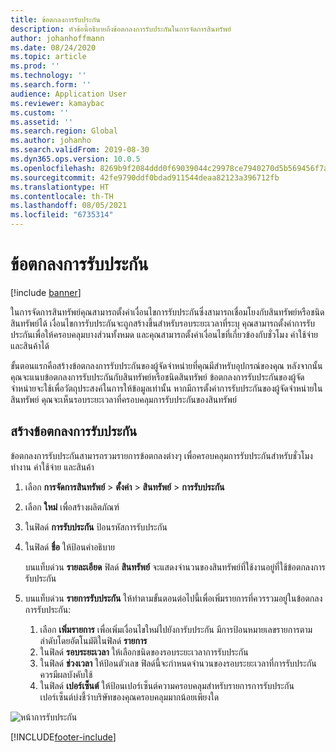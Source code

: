 ```yaml
---
title: ข้อตกลงการรับประกัน
description: หัวข้อนี้อธิบายถึงข้อตกลงการรับประกันในการจัดการสินทรัพย์
author: johanhoffmann
ms.date: 08/24/2020
ms.topic: article
ms.prod: ''
ms.technology: ''
ms.search.form: ''
audience: Application User
ms.reviewer: kamaybac
ms.custom: ''
ms.assetid: ''
ms.search.region: Global
ms.author: johanho
ms.search.validFrom: 2019-08-30
ms.dyn365.ops.version: 10.0.5
ms.openlocfilehash: 8269b9f2084ddd0f69039044c29978ce7940270d5b569456f7a0bfca0a6f1f0b
ms.sourcegitcommit: 42fe9790ddf0bdad911544deaa82123a396712fb
ms.translationtype: HT
ms.contentlocale: th-TH
ms.lasthandoff: 08/05/2021
ms.locfileid: "6735314"
---
```

# <a name="warranty-agreements"></a>ข้อตกลงการรับประกัน

[!include [banner](../../includes/banner.md)]

 


ในการจัดการสินทรัพย์คุณสามารถตั้งค่าเงื่อนไขการรับประกันซึ่งสามารถเชื่อมโยงกับสินทรัพย์หรือชนิดสินทรัพย์ได้ เงื่อนไขการรับประกันจะถูกสร้างขึ้นสำหรับรอบระยะเวลาที่ระบุ คุณสามารถตั้งค่าการรับประกันเพื่อให้ครอบคลุมบางส่วนทั้งหมด และคุณสามารถตั้งค่าเงื่อนไขที่เกี่ยวข้องกับชั่วโมง ค่าใช้จ่าย และสินค้าได้

ขั้นตอนแรกคือสร้างข้อตกลงการรับประกันของผู้จัดจำหน่ายที่คุณมีสำหรับอุปกรณ์ของคุณ หลังจากนั้นคุณจะแนบข้อตกลงการรับประกันกับสินทรัพย์หรือชนิดสินทรัพย์ ข้อตกลงการรับประกันของผู้จัดจำหน่ายจะใช้เพื่อวัตถุประสงค์ในการให้ข้อมูลเท่านั้น หากมีการตั้งค่าการรับประกันของผู้จัดจำหน่ายในสินทรัพย์ คุณจะเห็นรอบระยะเวลาที่ครอบคลุมการรับประกันของสินทรัพย์

## <a name="create-a-warranty-agreement"></a>สร้างข้อตกลงการรับประกัน

ข้อตกลงการรับประกันสามารถรวมรายการข้อตกลงต่างๆ เพื่อครอบคลุมการรับประกันสำหรับชั่วโมงทำงาน ค่าใช้จ่าย และสินค้า

1. เลือก **การจัดการสินทรัพย์** \> **ตั้งค่า** \> **สินทรัพย์** \> **การรับประกัน**
2. เลือก **ใหม่** เพื่อสร้างผลิตภัณฑ์
3. ในฟิลด์ **การรับประกัน** ป้อนรหัสการรับประกัน 
4. ในฟิลด์ **ชื่อ** ให้ป้อนคำอธิบาย

    บนแท็บด่วน **รายละเอียด** ฟิลด์ **สินทรัพย์** จะแสดงจำนวนของสินทรัพย์ที่ใช้งานอยู่ที่ใช้ข้อตกลงการรับประกัน

5. บนแท็บด่วน **รายการรับประกัน** ให้ทำตามขั้นตอนต่อไปนี้เพื่อเพิ่มรายการที่ควรรวมอยู่ในข้อตกลงการรับประกัน:

    1. เลือก **เพิ่มรายการ** เพื่อเพิ่มเงื่อนไขใหม่ไปยังการับประกัน มีการป้อนหมายเลขรายการตามลำดับโดยอัตโนมัติในฟิลด์ **รายการ**
    2. ในฟิลด์ **รอบระยะเวลา** ให้เลือกชนิดของรอบระยะเวลาการรับประกัน
    3. ในฟิลด์ **ช่วงเวลา** ให้ป้อนตัวเลข ฟิลด์นี้จะกำหนดจำนวนของรอบระยะเวลาที่การรับประกันควรมีผลบังคับใช้
    4. ในฟิลด์ **เปอร์เซ็นต์** ให้ป้อนเปอร์เซ็นต์ความครอบคลุมสำหรับรายการการรับประกัน เปอร์เซ็นต์บ่งชี้ว่าบริษัทของคุณครอบคลุมมากน้อยเพียงใด

![หน้าการรับประกัน](media/01-warranty.png)


[!INCLUDE[footer-include](../../../includes/footer-banner.md)]